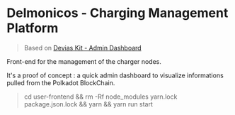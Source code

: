 # Delmonicos - Charging Management Platform

> Based on [Devias Kit - Admin Dashboard](https://react-material-dashboard.devias.io/) 

Front-end for the management of the charger nodes.

It's a proof of concept : a quick admin dashboard to visualize informations pulled from the Polkadot BlockChain.

> cd user-frontend && rm -Rf node_modules yarn.lock package.json.lock && yarn && yarn run start
